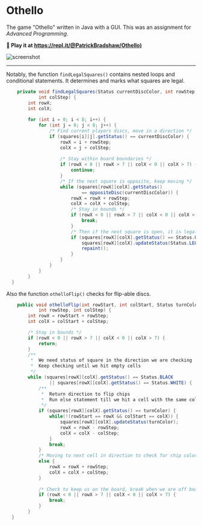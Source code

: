 # Othello

The game "Othello" written in Java with a GUI. This was an assignment for _Advanced Programming_.

**:game_die: Play it at [https://repl.it/@PatrickBradshaw/Othello)](https://repl.it/@PatrickBradshaw/Othello)**

![screenshot](https://i.ibb.co/JkLSfTY/Capture.jpg)

  

---

Notably, the function `findLegalSquares()` contains nested loops and conditional statements. It determines and marks what squares are legal.
```java
    private void findLegalSquares(Status currentDiscColor, int rowStep, 
			int colStep) {
		int rowX;
		int colX;
		
		for (int i = 0; i < 8; i++) {
			for (int j = 0; j < 8; j++) {
				/* Find current players discs, move in a direction */
				if (squares[i][j].getStatus() == currentDiscColor) {
					rowX = i + rowStep;
			  		colX = j + colStep;
			  		
			  		/* Stay within board boundaries */
			  		if (rowX < 0 || rowX > 7 || colX < 0 || colX > 7) {
			  			continue;
			  		}
			  		/* If the next square is opposite, keep moving */
			  		while (squares[rowX][colX].getStatus()
			  				== oppositeDisc(currentDiscColor)) {
			  			rowX = rowX + rowStep; 
			  			colX = colX + colStep;
			  			/* Stay in bounds */
			  			if (rowX < 0 || rowX > 7 || colX < 0 || colX > 7) {
				  			break;
				  		}
			  			/* Then if the next square is open, it is legal */
			  			if (squares[rowX][colX].getStatus() == Status.OPEN) {
				  			squares[rowX][colX].updateStatus(Status.LEGAL);
				  			repaint();
				  		}
					}
			  	}
			}
		}
  }
```

Also the function `othelloFlip()` checks for flip-able discs.

```java
    public void othelloFlip(int rowStart, int colStart, Status turnColor,
			int rowStep, int colStep) {
		int rowX = rowStart + rowStep;
		int colX = colStart + colStep;

		/* Stay in bounds */
		if (rowX < 0 || rowX > 7 || colX < 0 || colX > 7) {
			return;
		}
		/**
		 *  We need status of square in the direction we are checking
		 *  Keep checking until we hit empty cells
		 */
		while (squares[rowX][colX].getStatus() == Status.BLACK 
				|| squares[rowX][colX].getStatus() == Status.WHITE) {
			/**
			 *  Return direction to flip chips
			 *  Run else statement till we hit a cell with the same color
			 */
			if (squares[rowX][colX].getStatus() == turnColor) {
				while(!(rowStart == rowX && colStart == colX)) {
					squares[rowX][colX].updateStatus(turnColor);
					rowX = rowX - rowStep;
					colX = colX - colStep;
				}
				break;
			}
			/* Moving to next cell in direction to check for chip color change */
			else {
				rowX = rowX + rowStep;
				colX = colX + colStep;    
			}
			
			/* Check to keep us on the board, break when we are off board */
			if (rowX < 0 || rowX > 7 || colX < 0 || colX > 7) {
				break;
			}
		}
  }
```
